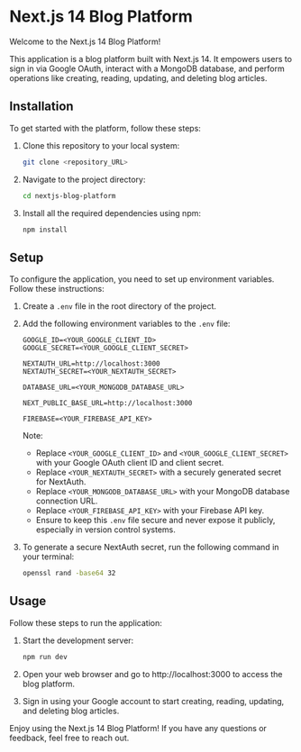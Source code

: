 # Next.js 14 Blog Platform

Welcome to the Next.js 14 Blog Platform!

This application is a blog platform built with Next.js 14. It empowers users to sign in via Google OAuth, interact with a MongoDB database, and perform operations like creating, reading, updating, and deleting blog articles.

## Installation

To get started with the platform, follow these steps:

1. Clone this repository to your local system:

    ```bash
    git clone <repository_URL>
    ```

2. Navigate to the project directory:

    ```bash
    cd nextjs-blog-platform
    ```

3. Install all the required dependencies using npm:

    ```bash
    npm install
    ```

## Setup

To configure the application, you need to set up environment variables. Follow these instructions:

1. Create a `.env` file in the root directory of the project.

2. Add the following environment variables to the `.env` file:

    ```plaintext
    GOOGLE_ID=<YOUR_GOOGLE_CLIENT_ID>
    GOOGLE_SECRET=<YOUR_GOOGLE_CLIENT_SECRET>

    NEXTAUTH_URL=http://localhost:3000
    NEXTAUTH_SECRET=<YOUR_NEXTAUTH_SECRET>

    DATABASE_URL=<YOUR_MONGODB_DATABASE_URL>

    NEXT_PUBLIC_BASE_URL=http://localhost:3000

    FIREBASE=<YOUR_FIREBASE_API_KEY>
    ```

    Note:

    - Replace `<YOUR_GOOGLE_CLIENT_ID>` and `<YOUR_GOOGLE_CLIENT_SECRET>` with your Google OAuth client ID and client secret.
    - Replace `<YOUR_NEXTAUTH_SECRET>` with a securely generated secret for NextAuth.
    - Replace `<YOUR_MONGODB_DATABASE_URL>` with your MongoDB database connection URL.
    - Replace `<YOUR_FIREBASE_API_KEY>` with your Firebase API key.
    - Ensure to keep this `.env` file secure and never expose it publicly, especially in version control systems.

3. To generate a secure NextAuth secret, run the following command in your terminal:

    ```bash
    openssl rand -base64 32
    ```

## Usage

Follow these steps to run the application:

1. Start the development server:

    ```bash
    npm run dev
    ```

2. Open your web browser and go to http://localhost:3000 to access the blog platform.

3. Sign in using your Google account to start creating, reading, updating, and deleting blog articles.

Enjoy using the Next.js 14 Blog Platform! If you have any questions or feedback, feel free to reach out.

